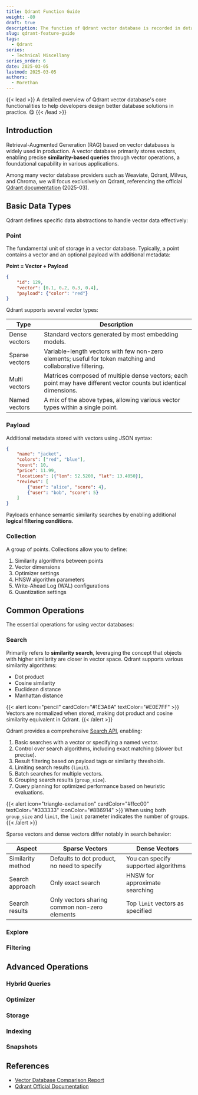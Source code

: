 ```yaml
---
title: Qdrant Function Guide
weight: -80
draft: true
description: The function of Qdrant vector database is recorded in detail for practical application
slug: qdrant-feature-guide
tags:
  - Qdrant
series:
  - Technical Miscellany
series_order: 6
date: 2025-03-05
lastmod: 2025-03-05
authors:
  - Morethan
---
```

{{< lead >}}
A detailed overview of Qdrant vector database's core functionalities to help developers design better database solutions in practice. 😋
{{< /lead >}}

## Introduction

Retrieval-Augmented Generation (RAG) based on vector databases is widely used in production. A vector database primarily stores vectors, enabling precise **similarity-based queries** through vector operations, a foundational capability in various applications.

Among many vector database providers such as Weaviate, Qdrant, Milvus, and Chroma, we will focus exclusively on Qdrant, referencing the official [Qdrant documentation](https://qdrant.tech/documentation/concepts/) (2025-03).

## Basic Data Types

Qdrant defines specific data abstractions to handle vector data effectively:

### Point

The fundamental unit of storage in a vector database. Typically, a point contains a vector and an optional payload with additional metadata:

**Point = Vector + Payload**

```json
{
    "id": 129,
    "vector": [0.1, 0.2, 0.3, 0.4],
    "payload": {"color": "red"}
}
```

Qdrant supports several vector types:

|Type|Description|
|---|---|
|Dense vectors|Standard vectors generated by most embedding models.|
|Sparse vectors|Variable-length vectors with few non-zero elements; useful for token matching and collaborative filtering.|
|Multi vectors|Matrices composed of multiple dense vectors; each point may have different vector counts but identical dimensions.|
|Named vectors|A mix of the above types, allowing various vector types within a single point.|

### Payload

Additional metadata stored with vectors using JSON syntax:

```json
{
    "name": "jacket",
    "colors": ["red", "blue"],
    "count": 10,
    "price": 11.99,
    "locations": [{"lon": 52.5200, "lat": 13.4050}],
    "reviews": [
        {"user": "alice", "score": 4},
        {"user": "bob", "score": 5}
    ]
}
```

Payloads enhance semantic similarity searches by enabling additional **logical filtering conditions**.

### Collection

A group of points. Collections allow you to define:

1. Similarity algorithms between points
2. Vector dimensions
3. Optimizer settings
4. HNSW algorithm parameters
5. Write-Ahead Log (WAL) configurations
6. Quantization settings

## Common Operations

The essential operations for using vector databases:

### Search

Primarily refers to **similarity search**, leveraging the concept that objects with higher similarity are closer in vector space. Qdrant supports various similarity algorithms:

- Dot product
- Cosine similarity
- Euclidean distance
- Manhattan distance


{{< alert icon="pencil" cardColor="#1E3A8A" textColor="#E0E7FF" >}}
Vectors are normalized when stored, making dot product and cosine similarity equivalent in Qdrant.
{{< /alert >}}

Qdrant provides a comprehensive [Search API](https://qdrant.tech/documentation/concepts/search/#search-api), enabling:

1. Basic searches with a vector or specifying a named vector.
2. Control over search algorithms, including exact matching (slower but precise).
3. Result filtering based on payload tags or similarity thresholds.
4. Limiting search results (`limit`).
5. Batch searches for multiple vectors.
6. Grouping search results (`group_size`).
7. Query planning for optimized performance based on heuristic evaluations.


{{< alert icon="triangle-exclamation" cardColor="#ffcc00" textColor="#333333" iconColor="#8B6914" >}}
When using both `group_size` and `limit`, the `limit` parameter indicates the number of groups.
{{< /alert >}}

Sparse vectors and dense vectors differ notably in search behavior:

| Aspect            | Sparse Vectors                                | Dense Vectors                        |
| ----------------- | --------------------------------------------- | ------------------------------------ |
| Similarity method | Defaults to dot product, no need to specify   | You can specify supported algorithms |
| Search approach   | Only exact search                             | HNSW for approximate searching       |
| Search results    | Only vectors sharing common non-zero elements | Top `limit` vectors as specified     |

### Explore

### Filtering

## Advanced Operations

### Hybrid Queries

### Optimizer

### Storage

### Indexing

### Snapshots

## References

- [Vector Database Comparison Report](https://www.syndataworks.cn/blog/blog/2024-10-29-vectoc-db-eval/)
- [Qdrant Official Documentation](https://qdrant.tech/documentation/concepts/)
